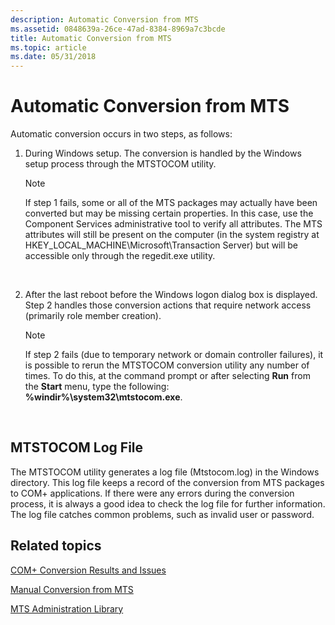 ```yaml
---
description: Automatic Conversion from MTS
ms.assetid: 0848639a-26ce-47ad-8384-8969a7c3bcde
title: Automatic Conversion from MTS
ms.topic: article
ms.date: 05/31/2018
---
```


# Automatic Conversion from MTS

Automatic conversion occurs in two steps, as follows:

1.  During Windows setup. The conversion is handled by the Windows setup process through the MTSTOCOM utility.
    > [!Note]  
    > If step 1 fails, some or all of the MTS packages may actually have been converted but may be missing certain properties. In this case, use the Component Services administrative tool to verify all attributes. The MTS attributes will still be present on the computer (in the system registry at HKEY\_LOCAL\_MACHINE\\Microsoft\\Transaction Server) but will be accessible only through the regedit.exe utility.

     

2.  After the last reboot before the Windows logon dialog box is displayed. Step 2 handles those conversion actions that require network access (primarily role member creation).
    > [!Note]  
    > If step 2 fails (due to temporary network or domain controller failures), it is possible to rerun the MTSTOCOM conversion utility any number of times. To do this, at the command prompt or after selecting **Run** from the **Start** menu, type the following: **%windir%\\system32\\mtstocom.exe**.

     

## MTSTOCOM Log File

The MTSTOCOM utility generates a log file (Mtstocom.log) in the Windows directory. This log file keeps a record of the conversion from MTS packages to COM+ applications. If there were any errors during the conversion process, it is always a good idea to check the log file for further information. The log file catches common problems, such as invalid user or password.

## Related topics

<dl> <dt>

[COM+ Conversion Results and Issues](com--conversion-results-and-issues.md)
</dt> <dt>

[Manual Conversion from MTS](manual-conversion-from-mts.md)
</dt> <dt>

[MTS Administration Library](mts-administration-library.md)
</dt> </dl>

 

 



